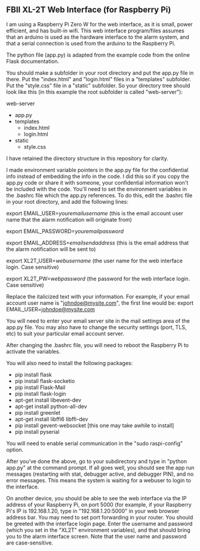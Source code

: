 ## FBII XL-2T Web Interface (for Raspberry Pi)

I am using a Raspberry Pi Zero W for the web interface, as it is small, power efficient, and has built-in wifi.  This
web interface program/files assumes that an arduino is used as the hardware interface to the alarm system, and that a
serial connection is used from the arduino to the Raspberry Pi.

The python file (app.py) is adapted from the example code from the online Flask documentation.

You should make a subfolder in your root directory and put the app.py file in there.
Put the "index.html" and "login.html" files in a "templates" subfolder.  Put the "style.css" file in a "static"
subfolder.  So your directory tree should look like this (in this example the root subfolder is called "web-server"):

web-server
- app.py
- templates
  - index.html
  - login.html
- static
  - style.css
     
I have retained the directory structure in this repository for clarity.

I made environment variable pointers in the app.py file for the confidential info instead of embedding the info in the
code.  I did this so if you copy the app.py code or share it with someone, your confidential information won't
be included with the code.  You'll need to set the environment variables in the .bashrc file which the app.py references.
To do this, edit the .bashrc file in your root directory, and add the following lines:

export EMAIL_USER=*youremailusername*  (this is the email account user name that the alarm notification will originate from)

export EMAIL_PASSWORD=*youremailpassword*

export EMAIL_ADDRESS=*emailsendaddress* (this is the email address that the alarm notification will be sent to)

export XL2T_USER=*webusername* (the user name for the web interface login.  Case sensitive)

export XL2T_PW=*webpassword* (the password for the web interface login.  Case sensitive)

Replace the italicized text with your information.  For example, if your email account user name is "johndoe@mysite.com",
the first line would be:
export EMAIL_USER=johndoe@mysite.com

You will need to enter your email server site in the mail settings area of the app.py file.  You may also have to change
the security settings (port, TLS, etc) to suit your particular email account server.

After changing the .bashrc file, you will need to reboot the Raspberry Pi to activate the variables.

You will also need to install the following packages:

- pip install flask
- pip install flask-socketio
- pip install Flask-Mail
- pip install flask-login
- apt-get install libevent-dev
- apt-get install python-all-dev
- pip install greenlet
- apt-get install libffi6 libffi-dev
- pip install gevent-websocket  [this one may take awhile to install]
- pip install pyserial

You will need to enable serial communication in the "sudo raspi-config" option.

After you've done the above, go to your subdirectory and type in "python app.py" at the command prompt.  If all goes well,
you should see the app run messages (restarting with stat, debugger active, and debugger PIN), and no error messages.  This
means the system is waiting for a webuser to login to the interface.

On another device, you should be able to see the web interface via the IP address of your Raspberry Pi, on port 5000 (for
example, if your Raspberry Pi's IP is 192.168.1.20, type in "192.168.1.20:5000" in your web browser address bar.  You may
need to set port forwarding in your router.  You should be greeted with the interface login page.  Enter the username and
password (which you set in the "XL2T" environment variables), and that should bring you to the alarm interface screen.  Note
that the user name and password are case-sensitive.

